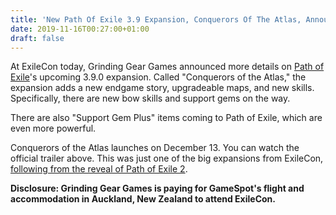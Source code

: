 ```yaml
---
title: 'New Path Of Exile 3.9 Expansion, Conquerors Of The Atlas, Announced'
date: 2019-11-16T00:27:00+01:00
draft: false
---
```


At ExileCon today, Grinding Gear Games announced more details on [Path of Exile](https://www.gamespot.com/path-of-exile/)'s upcoming 3.9.0 expansion. Called "Conquerors of the Atlas," the expansion adds a new endgame story, upgradeable maps, and new skills. Specifically, there are new bow skills and support gems on the way.

There are also "Support Gem Plus" items coming to Path of Exile, which are even more powerful.

Conquerors of the Atlas launches on December 13. You can watch the official trailer above. This was just one of the big expansions from ExileCon, [following from the reveal of Path of Exile 2](https://www.gamespot.com/articles/path-of-exile-2-officially-announced-at-exilecon-w/1100-6471501/).

__Disclosure: Grinding Gear Games is paying for GameSpot's flight and accommodation in Auckland, New Zealand to attend ExileCon.__